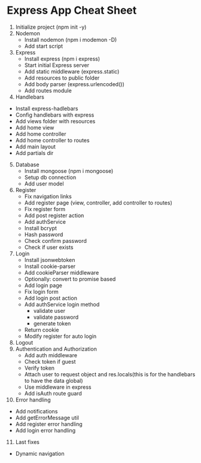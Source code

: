 # Express App Cheat Sheet

1. Initialize project (npm init -y)
2. Nodemon 
   * Install nodemon (npm i modemon -D)
   * Add start script
3. Express
   * Install express (npm i express)
   * Start initial Express server
   * Add static middleware (express.static)
   * Add resources to public folder
   * Add body parser (express.urlencoded())
   * Add routes module
4.  Handlebars   
   * Install express-hadlebars
   * Config handlebars with express
   * Add views folder with resources
   * Add home view
   * Add home controller
   * Add home controller to routes
   * Add main layout
   * Add partials dir
5. Database
   * Install mongoose (npm i mongoose) 
   * Setup db connection
   * Add user model
6. Register
   * Fix navigation links
   * Add register page (view, controller, add controller to routes)
   * Fix register form   
   * Add post register action
   * Add authService
   * Install bcrypt 
   * Hash password
   * Check confirm password
   * Check if user exists  
7. Login
   * Install jsonwebtoken
   * Install cookie-parser
   * Add cookieParser middleware
   * Optionally: convert to promise based
   * Add login page   
   * Fix login form
   * Add login post action
   * Add authService login method
      * validate user
      * validate password  
      * generate token 
   * Return cookie 
   * Modify register for auto login
8. Logout
9. Authentication and Authorization
   * Add auth middleware
   * Check token if guest
   * Verify token
   * Attach user to request object and res.locals(this is for the handlebars to have the data global)
   * Use middleware in express
   * Add isAuth route guard
10. Error handling
   * Add notifications
   * Add getErrorMessage util
   * Add register error handling 
   * Add login error handling   
11. Last fixes
   * Dynamic navigation 
   

   
